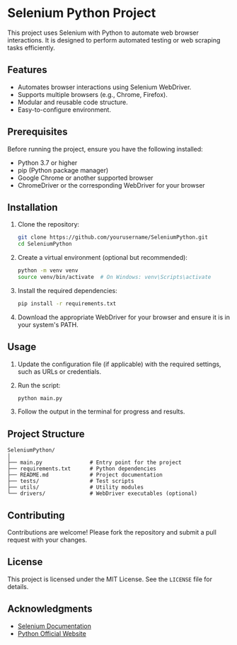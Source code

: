 # Selenium Python Project

This project uses Selenium with Python to automate web browser interactions. It is designed to perform automated testing or web scraping tasks efficiently.

## Features
- Automates browser interactions using Selenium WebDriver.
- Supports multiple browsers (e.g., Chrome, Firefox).
- Modular and reusable code structure.
- Easy-to-configure environment.

## Prerequisites
Before running the project, ensure you have the following installed:
- Python 3.7 or higher
- pip (Python package manager)
- Google Chrome or another supported browser
- ChromeDriver or the corresponding WebDriver for your browser

## Installation
1. Clone the repository:
   ```bash
   git clone https://github.com/yourusername/SeleniumPython.git
   cd SeleniumPython
   ```

2. Create a virtual environment (optional but recommended):
   ```bash
   python -m venv venv
   source venv/bin/activate  # On Windows: venv\Scripts\activate
   ```

3. Install the required dependencies:
   ```bash
   pip install -r requirements.txt
   ```

4. Download the appropriate WebDriver for your browser and ensure it is in your system's PATH.

## Usage
1. Update the configuration file (if applicable) with the required settings, such as URLs or credentials.

2. Run the script:
   ```bash
   python main.py
   ```

3. Follow the output in the terminal for progress and results.

## Project Structure
```
SeleniumPython/
│
├── main.py               # Entry point for the project
├── requirements.txt      # Python dependencies
├── README.md             # Project documentation
├── tests/                # Test scripts
├── utils/                # Utility modules
└── drivers/              # WebDriver executables (optional)
```

## Contributing
Contributions are welcome! Please fork the repository and submit a pull request with your changes.

## License
This project is licensed under the MIT License. See the `LICENSE` file for details.

## Acknowledgments
- [Selenium Documentation](https://www.selenium.dev/documentation/)
- [Python Official Website](https://www.python.org/)
